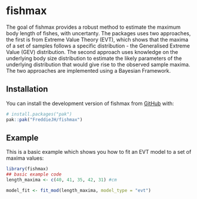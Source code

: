 
# fishmax

<!-- badges: start -->

<!-- badges: end -->

The goal of fishmax provides a robust method to estimate the maximum
body length of fishes, with uncertanty. The packages uses two
approaches, the first is from Extreme Value Theory (EVT), which shows
that the maxima of a set of samples follows a specific distribution -
the Generalised Extreme Value (GEV) distribution. The second approach
uses knowledge on the underlying body size distribution to estimate the
likely parameters of the underlying distribution that would give rise to
the observed sample maxima. The two approaches are implemented using a
Bayesian Framework.

## Installation

You can install the development version of fishmax from
[GitHub](https://github.com/) with:

``` r
# install.packages("pak")
pak::pak("FreddieJH/fishmax")
```

## Example

This is a basic example which shows you how to fit an EVT model to a set
of maxima values:

``` r
library(fishmax)
## basic example code
length_maxima <- c(40, 41, 35, 42, 31) #cm

model_fit <- fit_mod(length_maxima, model_type = "evt")
```
